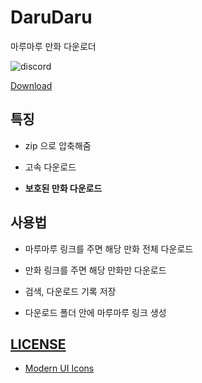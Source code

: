 # DaruDaru

마루마루 만화 다운로더

![discord](img/discord.jpg)

[Download](https://github.com/RyuaNerin/DaruDaru/releases/latest)

## 특징

- zip 으로 압축해줌

- 고속 다운로드

- **보호된 만화 다운로드**

## 사용법

- 마루마루 링크를 주면 해당 만화 전체 다운로드

- 만화 링크를 주면 해당 만화만 다운로드

- 검색, 다운로드 기록 저장

- 다운로드 폴더 안에 마루마루 링크 생성


## [LICENSE](LICENSE.txt)

- [Modern UI Icons](http://modernuiicons.com/)
